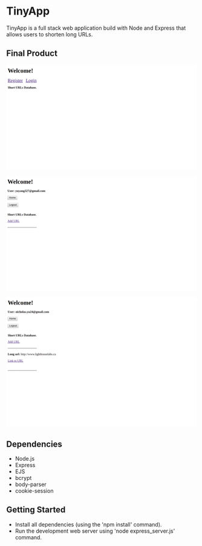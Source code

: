 # TinyApp

TinyApp is a full stack web application build with Node and Express that allows users to shorten long URLs.

## Final Product

!["screenshot description"](https://github.com/nicholasyyu/TinyApp/blob/master/docs/Home.png?raw=true)

!["screenshot description"](https://github.com/nicholasyyu/TinyApp/blob/master/docs/user1-home.png?raw=true)

!["screenshot description"](https://github.com/nicholasyyu/TinyApp/blob/master/docs/user2-home.png?raw=true)

## Dependencies

- Node.js
- Express
- EJS
- bcrypt
- body-parser
- cookie-session

## Getting Started

- Install all dependencies (using the 'npm install' command).
- Run the development web server using 'node express_server.js' command.